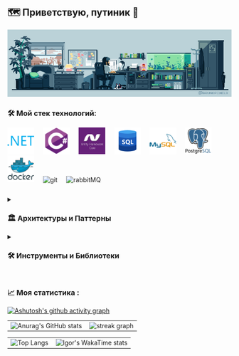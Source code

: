 ## 🗺️ Приветствую, путиник 👋

<!-- Изображение -->

<div align="center">
  <img src="https://github.com/IgorBoytsov/IgorBoytsov/blob/main/gifs/Coding.gif" alt="Coding GIF"/>
</div>

<h3 align="left"> 🛠️ Мой стек технологий:</h3>

<div align="left" style="margin-bottom: 10px;">
  <img src="https://github.com/IgorBoytsov/IgorBoytsov/blob/main/images/dotNetpng.png" alt=".NET" width="60" height="60" />
  
  <img width="12" />
  
  <img src="https://raw.githubusercontent.com/devicons/devicon/master/icons/csharp/csharp-original.svg" alt="csharp" width="60" height="60"/>
  <img width="12" />
  <img src="https://github.com/IgorBoytsov/IgorBoytsov/blob/main/images/EFC-Core.png" alt="csharp" width="60" height="60"/>
   <img width="12" />
  <img src="https://github.com/IgorBoytsov/IgorBoytsov/blob/main/images/icons8-sql-96.png" alt="SQL" width="60" height="60"/>
  
  <img width="12" />
  
  <img src="https://raw.githubusercontent.com/devicons/devicon/master/icons/mysql/mysql-original-wordmark.svg" alt="mysql" width="60" height="60"/> 
  <img width="12" />
  <img src="https://raw.githubusercontent.com/devicons/devicon/master/icons/postgresql/postgresql-original-wordmark.svg" alt="postgresql" width="60" height="60"/> 

  <img width="12" />

  <img src="https://raw.githubusercontent.com/devicons/devicon/master/icons/docker/docker-original-wordmark.svg" alt="docker" width="60" height="60"/>
  <img width="12" />
  <img src="https://www.vectorlogo.zone/logos/git-scm/git-scm-icon.svg" alt="git" width="60" height="60"/> 
  <img width="12" />
  <img src="https://www.vectorlogo.zone/logos/rabbitmq/rabbitmq-icon.svg" alt="rabbitMQ" width="60" height="60"/> 
</div>

<br>

<!-- Доп список -->

<div align="left">
<details>
  <summary><h3>🏛️ Архитектуры и Паттерны</h3></summary>
  
  - 🎨 **Архитектурные стили:** `Чистая архитектура (Clean Architecture)`, `Микросервисы`, `Вертикальные срезы (Vertical Slice)`, `MVVM`.
  - 🧩 **Ключевые паттерны:** `CQRS`, `Repository & Unit of Work`.
  - 🧠 **Подход к проектированию:** `Domain-Driven Design (DDD)`.
  - 📐 **Базовые принципы:** `SOLID`, `KISS`, `DRY`.
    
</details>

<details>
  <summary><h3>🛠️ Инструменты и Библиотеки</h3></summary>
  
  - 🗃️ **Работа с данными:** `Entity Framework Core`.
  - 📡 **Построение API:** `MediatR`, `FluentValidation`, `AutoMapper`.
  - ✅ **Тестирование:** `NUnit`, `Moq`.
  - 📝 **Логирование:** `Serilog`.
    
</details>
</div>

<br>

<!-- Показатели -->

<h3 align="left">📈 Моя статистика :</h3>

[![Ashutosh's github activity graph](https://github-readme-activity-graph.vercel.app/graph?username=igorboytsov&theme=react-dark)](https://github.com/ashutosh00710/github-readme-activity-graph)


<div align="center">
  <table border="0" cellspacing="0" cellpadding="0">
    <tr>
      <td style="padding-right: 10px;">
        <img src="https://github-readme-stats.vercel.app/api?username=IgorBoytsov&show_icons=true&theme=holi" alt="Anurag's GitHub stats" />
      </td>
      <td>
        <img src="https://streak-stats.demolab.com?user=IgorBoytsov&locale=en&mode=daily&theme=shadow-blue&hide_border=false&border_radius=5&order=3" height="220" alt="streak graph"  />
      </td>
    </tr>
  </table>
</div>

<div align="center">
  <table border="0" cellspacing="0" cellpadding="0">
    <tr>
      <td style="padding-right: 10px;">
        <img src="https://github-readme-stats.vercel.app/api/top-langs/?username=IgorBoytsov&layout=donut&theme=github_dark&cache_seconds=14400" alt="Top Langs" />
      </td>
      <td>
        <img src="https://github-readme-stats.vercel.app/api/wakatime?username=IgorBoytsov&layout=compact&theme=github_dark&hide_border=true" alt="Igor's WakaTime stats" /> 
      </td>
    </tr>
  </table>
</div>

<!--  [![Harlok's WakaTime stats](https://github-readme-stats.vercel.app/api/wakatime?username=@IgorBoytsov)](https://github.com/anuraghazra/github-readme-stats)  -->
